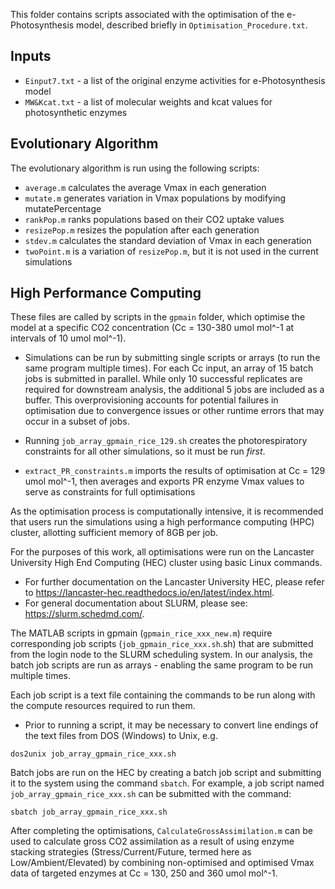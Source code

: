This folder contains scripts associated with the optimisation of the e-Photosynthesis model, described briefly in `Optimisation_Procedure.txt`.

## Inputs
- `Einput7.txt` - a list of the original enzyme activities for e-Photosynthesis model
- `MW&Kcat.txt` - a list of molecular weights and kcat values for photosynthetic enzymes

## Evolutionary Algorithm
The evolutionary algorithm is run using the following scripts:
- `average.m` calculates the average Vmax in each generation
- `mutate.m` generates variation in Vmax populations by modifying mutatePercentage
- `rankPop.m` ranks populations based on their CO2 uptake values
- `resizePop.m` resizes the population after each generation
- `stdev.m` calculates the standard deviation of Vmax in each generation
- `twoPoint.m` is a variation of `resizePop.m`, but it is not used in the current simulations

## High Performance Computing
These files are called by scripts in the `gpmain` folder, which optimise the model at a specific CO2 concentration (Cc = 130-380 umol mol^-1 at intervals of 10 umol mol^-1).
- Simulations can be run by submitting single scripts or arrays (to run the same program multiple times). For each Cc input, an array of 15 batch jobs is submitted in parallel. While only 10 successful replicates are required for downstream analysis, the additional 5 jobs are included as a buffer. This overprovisioning accounts for potential failures in optimisation due to convergence issues or other runtime errors that may occur in a subset of jobs.

- Running `job_array_gpmain_rice_129.sh` creates the photorespiratory constraints for all other simulations, so it must be run *first*.
- `extract_PR_constraints.m` imports the results of optimisation at Cc = 129 umol mol^-1, then averages and exports PR enzyme Vmax values to serve as constraints for full optimisations

As the optimisation process is computationally intensive, it is recommended that users run the simulations using a high performance computing (HPC) cluster, allotting sufficient memory of 8GB per job.

For the purposes of this work, all optimisations were run on the Lancaster University High End Computing (HEC) cluster using basic Linux commands.
- For further documentation on the Lancaster University HEC, please refer to https://lancaster-hec.readthedocs.io/en/latest/index.html. 
- For general documentation about SLURM, please see: https://slurm.schedmd.com/.

The MATLAB scripts in gpmain (`gpmain_rice_xxx_new.m`) require corresponding job scripts (`job_gpmain_rice_xxx.sh`.sh) that are submitted from the login node to the SLURM scheduling system.
In our analysis, the batch job scripts are run as arrays - enabling the same program to be run multiple times.

Each job script is a text file containing the commands to be run along with the compute resources required to run them. 
* Prior to running a script, it may be necessary to convert line endings of the text files from DOS (Windows) to Unix, e.g.

`dos2unix job_array_gpmain_rice_xxx.sh`

Batch jobs are run on the HEC by creating a batch job script and submitting it to the system using the command `sbatch`. 
For example, a job script named `job_array_gpmain_rice_xxx.sh` can be submitted with the command:

`sbatch job_array_gpmain_rice_xxx.sh`

After completing the optimisations, `CalculateGrossAssimilation.m` can be used to calculate gross CO2 assimilation as a result of using enzyme stacking strategies (Stress/Current/Future, termed here as Low/Ambient/Elevated) by combining non-optimised and optimised Vmax data of targeted enzymes at Cc = 130, 250 and 360 umol mol^-1.
